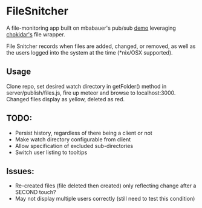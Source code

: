# FileSnitcher

A file-monitoring app built on mbabauer's pub/sub <a href="https://github.com/mbabauer/meteor_publicationsDemo">demo</a> leveraging <a href="https://github.com/paulmillr/chokidar">chokidar's</a> file wrapper.

File Snitcher records when files are added, changed, or removed, as well as the users logged into the system at the time (*nix/OSX supported).

## Usage
Clone repo, set desired watch directory in getFolder() method in server/publish/files.js, fire up meteor and browse to localhost:3000. Changed files display as yellow, deleted as red.

## TODO:
* Persist history, regardless of there being a client or not
* Make watch directory configurable from client
* Allow specification of excluded sub-directories
* Switch user listing to tooltips

## Issues:
* Re-created files (file deleted then created) only reflecting change after a SECOND touch?
* May not display multiple users correctly (still need to test this condition)